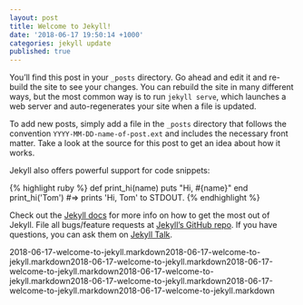 ```yaml
---
layout: post
title: Welcome to Jekyll!
date: '2018-06-17 19:50:14 +1000'
categories: jekyll update
published: true
---
```

You’ll find this post in your `_posts` directory. Go ahead and edit it and re-build the site to see your changes. You can rebuild the site in many different ways, but the most common way is to run `jekyll serve`, which launches a web server and auto-regenerates your site when a file is updated.

To add new posts, simply add a file in the `_posts` directory that follows the convention `YYYY-MM-DD-name-of-post.ext` and includes the necessary front matter. Take a look at the source for this post to get an idea about how it works.

Jekyll also offers powerful support for code snippets:

{% highlight ruby %}
def print_hi(name)
  puts "Hi, #{name}"
end
print_hi('Tom')
#=> prints 'Hi, Tom' to STDOUT.
{% endhighlight %}

Check out the [Jekyll docs][jekyll-docs] for more info on how to get the most out of Jekyll. File all bugs/feature requests at [Jekyll’s GitHub repo][jekyll-gh]. If you have questions, you can ask them on [Jekyll Talk][jekyll-talk].<p>2018-06-17-welcome-to-jekyll.markdown2018-06-17-welcome-to-jekyll.markdown2018-06-17-welcome-to-jekyll.markdown2018-06-17-welcome-to-jekyll.markdown2018-06-17-welcome-to-jekyll.markdown2018-06-17-welcome-to-jekyll.markdown2018-06-17-welcome-to-jekyll.markdown2018-06-17-welcome-to-jekyll.markdown</p>

[jekyll-docs]: https://jekyllrb.com/docs/home
[jekyll-gh]:   https://github.com/jekyll/jekyll
[jekyll-talk]: https://talk.jekyllrb.com/

